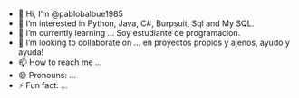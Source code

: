 - 👋 Hi, I’m @pablobalbue1985
- 👀 I’m interested in Python, Java, C#, Burpsuit, Sql and My SQL.
- 🌱 I’m currently learning ... Soy estudiante de programacion. 
- 💞️ I’m looking to collaborate on ... en proyectos propios y ajenos, ayudo y ayuda!
- 📫 How to reach me ...
- 😄 Pronouns: ...
- ⚡ Fun fact: ...

<!---
pablobalbue1985/pablobalbue1985 is a ✨ special ✨ repository because its `README.md` (this file) appears on your GitHub profile.
You can click the Preview link to take a look at your changes.
--->
